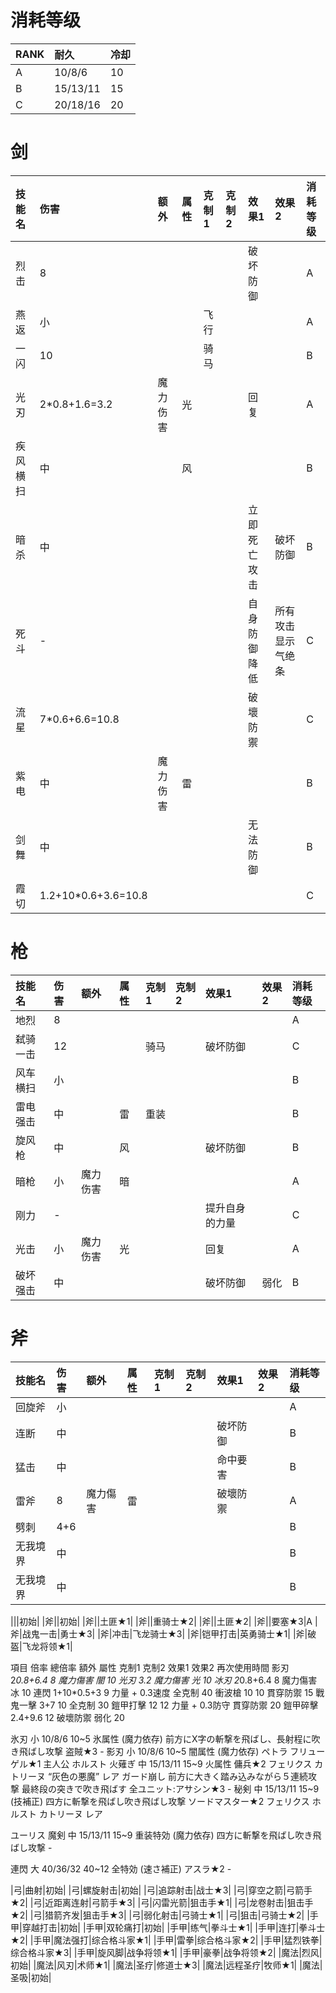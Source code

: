 # 消耗等级
|RANK|耐久|冷却|
|:---|:---|:---|
|A|10/8/6|10|
|B|15/13/11|15|
|C|20/18/16|20|

# 剑
|技能名|伤害|额外|属性|克制1|克制2|效果1|效果2|消耗等级|
|:---|:---|:---|:---|:---|:---|:---|:---|:---|
|烈击|8|||||破坏防御||A|
|燕返|小|||飞行||||A|
|一闪|10|||骑马||||B|
|光刃|2*0.8+1.6=3.2|魔力伤害|光|||回复||A|
|疾风横扫|中||风|||||B|
|暗杀|中|||||立即死亡攻击|破坏防御|B|
|死斗|-|||||自身防御降低|所有攻击显示气绝条|C|
|流星|7*0.6+6.6=10.8|||||破壞防禦||C|
|紫电|中|魔力伤害|雷|||||B|
|剑舞|中|||||无法防御||B|
|霞切|1.2+10*0.6+3.6=10.8|||||||C|

# 枪
|技能名|伤害|额外|属性|克制1|克制2|效果1|效果2|消耗等级|
|:---|:---|:---|:---|:---|:---|:---|:---|:---|
|地烈|8|||||||A|
|弑骑一击|12|||骑马||破坏防御||C|
|风车横扫|小|||||||B|
|雷电强击|中||雷|重装||||B|
|旋风枪|中||风|||破坏防御||B|
|暗枪|小|魔力伤害|暗|||||A|
|刚力|-|||||提升自身的力量||C|
|光击|小|魔力伤害|光|||回复||A|
|破坏强击|中|||||破坏防御|弱化|B|

# 斧
|技能名|伤害|额外|属性|克制1|克制2|效果1|效果2|消耗等级|
|:---|:---|:---|:---|:---|:---|:---|:---|:---|
|回旋斧|小|||||||A|
|连断|中|||||破坏防御||B|
|猛击|中|||||命中要害||B|
|雷斧|8|魔力傷害|雷|||破壞防禦||A|
|劈刺|4+6|||||||B|
|无我境界|中|||||||B|
|无我境界|中|||||||B|

|||初始|
|斧||初始|
|斧||土匪★1|
|斧||重骑士★2|
|斧||土匪★2|
|斧||要塞★3|A
|斧|战鬼一击|勇士★3|
|斧|冲击|飞龙骑士★3|
|斧|铠甲打击|英勇骑士★1|
|斧|破盔|飞龙将领★1|

項目	倍率	總倍率	額外	屬性	克制1	克制2	效果1	效果2	再次使用時間
影刃	2*0.8+6.4	8	魔力傷害	闇					10
光刃		3.2	魔力傷害	光					10
冰刃	2*0.8+6.4	8	魔力傷害	冰					10
連閃	1+10*0.5+3	9	力量 + 0.3速度		全克制				40
衝波槍	10	10					貫穿防禦		15
戰鬼一擊	3+7	10			全克制				30
鎧甲打擊	12	12	力量 + 0.3防守				貫穿防禦		20
鎧甲碎擊	2.4+9.6	12					破壞防禦	弱化	20

氷刃	小	10/8/6	10~5	氷属性
(魔力依存)	前方にX字の斬撃を飛ばし、長射程に吹き飛ばし攻撃	盗賊★3	-
影刃	小	10/8/6	10~5	闇属性
(魔力依存)	ペトラ
フリューゲル★1	主人公
ホルスト
火薙ぎ	中	15/13/11	15~9	火属性	傭兵★2	フェリクス
カトリーヌ
“灰色の悪魔”
レア
ガード崩し	前方に大きく踏み込みながら５連続攻撃 最終段の突きで吹き飛ばす	全ユニット:アサシン★3	-
秘剣	中	15/13/11	15~9	(技補正)	四方に斬撃を飛ばし吹き飛ばし攻撃	ソードマスター★2	フェリクス
ホルスト
カトリーヌ
レア

ユーリス
魔剣	中	15/13/11	15~9	重装特効
(魔力依存)	四方に斬撃を飛ばし吹き飛ばし攻撃	-

連閃	大	40/36/32	40~12	全特効
(速さ補正)	アスラ★2	-



|弓|曲射|初始|
|弓|螺旋射击|初始|
|弓|追踪射击|战士★3|
|弓|穿空之箭|弓箭手★2|
|弓|近距离连射|弓箭手★3|
|弓|闪雷光箭|狙击手★1|
|弓|龙卷射击|狙击手★2|
|弓|猎箭齐发|狙击手★3|
|弓|弱化射击|弓骑士★1|
|弓|狙击|弓骑士★2|
|手甲|穿越打击|初始|
|手甲|双轮痛打|初始|
|手甲|练气|拳斗士★1|
|手甲|连打|拳斗士★2|
|手甲|魔法强打|综合格斗家★1|
|手甲|雷拳|综合格斗家★2|
|手甲|猛烈铁拳|综合格斗家★3|
|手甲|旋风脚|战争将领★1|
|手甲|豪拳|战争将领★2|
|魔法|烈风|初始|
|魔法|风刃|术师★1|
|魔法|圣疗|修道士★3|
|魔法|远程圣疗|牧师★1|
|魔法|圣吸|初始|
